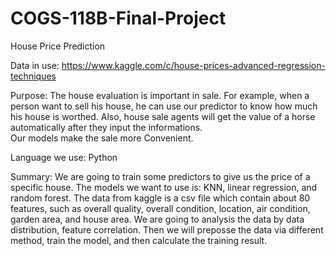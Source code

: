 # COGS-118B-Final-Project
House Price Prediction

Data in use:
https://www.kaggle.com/c/house-prices-advanced-regression-techniques


Purpose:
	The house evaluation is important in sale. For example, when a person want to sell his house, 
  he can use our predictor to know how much his house is worthed. Also, house sale agents will 
  get the value of a horse automatically after they input the informations.  
  Our models make the sale more Convenient.

Language we use: 
Python

Summary:
	We are going to train some predictors to give us the price of a specific house. 
  The models we want to use is: KNN, linear regression, and random forest. 
  The data from kaggle is a csv file which contain about 80 features, such as overall quality, 
  overall condition, location, air condition, garden area, and house area. 
  We are going to analysis the data by data distribution, feature correlation. 
  Then we will preposse the data via different method, train the model, and then calculate the training result.

